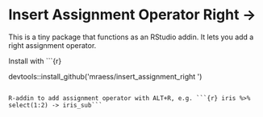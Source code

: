 # Insert Assignment Operator Right ->

This is a tiny package that functions as an RStudio addin. It lets you add a right assignment operator.

Install with ```{r}

devtools::install_github('mraess/insert_assignment_right
')

```

R-addin to add assignment operator with ALT+R, e.g. ```{r} iris %>% select(1:2) -> iris_sub```
